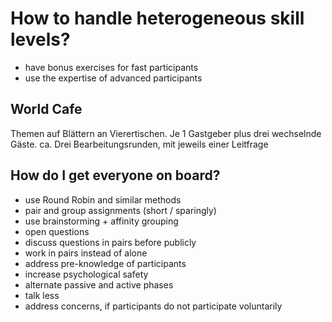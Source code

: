 

# How to handle heterogeneous skill levels?

* have bonus exercises for fast participants
* use the expertise of advanced participants

## World Cafe

Themen auf Blättern an Vierertischen. Je 1 Gastgeber plus drei wechselnde Gäste. ca. Drei Bearbeitungsrunden, mit jeweils einer Leitfrage

## How do I get everyone on board?

* use Round Robin and similar methods
* pair and group assignments (short / sparingly)
* use brainstorming + affinity grouping
* open questions
* discuss questions in pairs before publicly
* work in pairs instead of alone
* address pre-knowledge of participants
* increase psychological safety
* alternate passive and active phases
* talk less
* address concerns, if participants do not participate voluntarily
